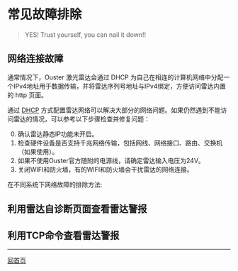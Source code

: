 # 常见故障排除

> YES! Trust yourself, you can nail it down!!

## 网络连接故障

通常情况下，Ouster 激光雷达会通过 DHCP 为自己在相连的计算机网络中分配一个IPv4地址用于数据传输，并将雷达序列号地址与IPv4绑定，方便访问雷达内置的 http 页面。

通过 [DHCP](DHCP.md) 方式配置雷达网络可以解决大部分的网络问题。如果仍然遇到不能访问雷达的情况，可以参考以下步骤检查并修复问题：

0. 确认雷达静态IP功能未开启。
1. 检查硬件设备是否支持千兆网络传输，包括网线、网络接口、路由、交换机（如果使用）。
2. 如果不使用Ouster官方随附的电源线，请确定雷达输入电压为24V。
3. 关闭WIFI和防火墙，有的WIFI和防火墙会干扰雷达的网络连接。

在不同系统下网络故障的排除方法:



## 利用雷达自诊断页面查看雷达警报

## 利用TCP命令查看雷达警报

---
[回首页](#main)
